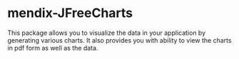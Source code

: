 # mendix-JFreeCharts
This package allows you to visualize the data in your application by generating various charts.  It also provides you with ability to view the charts in pdf form as well as the data.  
